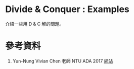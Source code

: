 # Divide & Conquer : Examples

介紹一些用 D & C 解的問題。

# 參考資料

1. Yun-Nung Vivian Chen 老師 NTU ADA 2017 [網站](https://www.csie.ntu.edu.tw/~yvchen/f106-ada/)